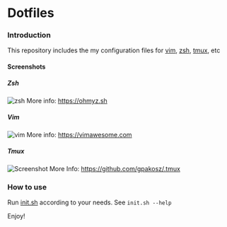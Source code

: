 # Dotfiles
### Introduction
This repository includes the my configuration files for [vim](https://dillinger.io), [zsh](https://ohmyz.sh), [tmux](https://en.wikipedia.org/wiki/Tmux), etc

#### Screenshots
##### Zsh
![zsh](https://i.imgur.com/UuvY2Sp.gif)
More info: https://ohmyz.sh
##### Vim
![vim](https://i.imgur.com/chx8zLT.gif)
More info: https://vimawesome.com
##### Tmux
![Screenshot](https://cloud.githubusercontent.com/assets/553208/19740585/85596a5a-9bbf-11e6-8aa1-7c8d9829c008.gif)
More Info: https://github.com/gpakosz/.tmux

### How to use
Run [init.sh](init.sh) according to your needs. See ```init.sh --help```

Enjoy!

